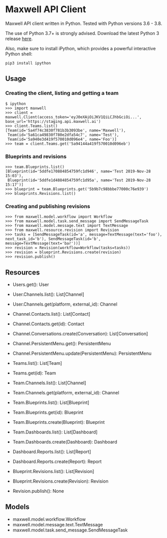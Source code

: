# Maxwell API Client

Maxwell API client written in Python. Tested with Python versions 3.6 - 3.8.

The use of Python 3.7+ is strongly advised. Download the latest Python 3
release [here](https://www.python.org/downloads/).

Also, make sure to install iPython, which provides a powerful interactive
Python shell:

    pip3 install ipython

## Usage

### Creating the client, listing and getting a team

    $ ipython
    >>> import maxwell
    >>> client = maxwell.Client(access_token='eyJ0eXAiOiJKV1QiLCJhbGciOi...', base_url='https://staging.api.maxwell.ai')
    >>> client.Teams.list()
    [Team(id='5a4f74c3830f781b3b3093be', name='Maxwell'),
     Team(id='5a61ca49830f780e2dfa54c7', name='Test'),
     Team(id='5a940e3d419f570010d096e4', name='Foo')]
    >>> team = client.Teams.get('5a94144a419f570010d096eb')

### Blueprints and revisions

    >>> team.Blueprints.list()
    [Blueprint(id='5ddfe170884854759fc1d946', name='Test 2019-Nov-28 15:03'),
     Blueprint(id='5ddfe1d4884854759fc1d95a', name='Test 2019-Nov-28 15:17')]
    >>> blueprint = team.Blueprints.get('5b9b7c98bbbe77000c76e939')
    >>> blueprints.Revisions.list()

### Creating and publishing revisions

    >>> from maxwell.model.workflow import Workflow
    >>> from maxwell.model.task.send_message import SendMessageTask
    >>> from maxwell.model.message.text import TextMessage
    >>> from maxwell.resource.revision import Revision
    >>> tasks = [SendMessageTask(id='a', message=TextMessage(text='foo'), next_task_id='b'), SendMessageTask(id='b', message=TextMessage(text='bar'))]
    >>> revision = Revision(workflow=Workflow(tasks=tasks))
    >>> revision = blueprint.Revisions.create(revision)
    >>> revision.publish()

## Resources

- Users.get(): User
- User.Channels.list(): List[Channel]
- User.Channels.get(platform, external_id): Channel

- Channel.Contacts.list(): List[Contact]
- Channel.Contacts.get(id): Contact
- Channel.Conversations.create(Conversation): List[Conversation]
- Channel.PersistentMenu.get(): PersistentMenu
- Channel.PersistentMenu.update(PersistentMenu): PersistentMenu

- Teams.list(): List[Team]
- Teams.get(id): Team
- Team.Channels.list(): List[Channel]
- Team.Channels.get(platform, external_id): Channel
- Team.Blueprints.list(): List[Blueprint]
- Team.Blueprints.get(id): Blueprint
- Team.Blueprints.create(Blueprint): Blueprint
- Team.Dashboards.list(): List[Dashboard]
- Team.Dashboards.create(Dashboard): Dashboard

- Dashboard.Reports.list(): List[Report]
- Dashboard.Reports.create(Report): Report

- Blueprint.Revisions.list(): List[Revision]
- Blueprint.Revisions.create(Revision): Revision

- Revision.publish(): None

## Models

- maxwell.model.workflow.Workflow
- maxwell.model.message.text.TextMessage
- maxwell.model.task.send_message.SendMessageTask
